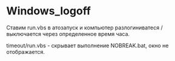 # Windows_logoff
<p>Ставим run.vbs в атозапуск и компьютер разлогиниватеся / выключается через определенное время часа. </p>
<p>timeout/run.vbs - скрывает выполнение NOBREAK.bat, окно не отображается.</p>